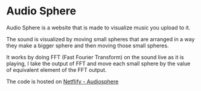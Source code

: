 # Audio Sphere

Audio Sphere is a website that is made to visualize music you upload to it.

The sound is visualized by moving small spheres that are arranged in a way they make a bigger sphere and then moving those small spheres.

It works by doing FFT (Fast Fourier Transform) on the sound live as it is playing, I take the output of FFT and move each small sphere by the value of equivalent element of the FFT output.

The code is hosted on [Netflify - Audiosphere](https://audiosphere.netlify.app/)
